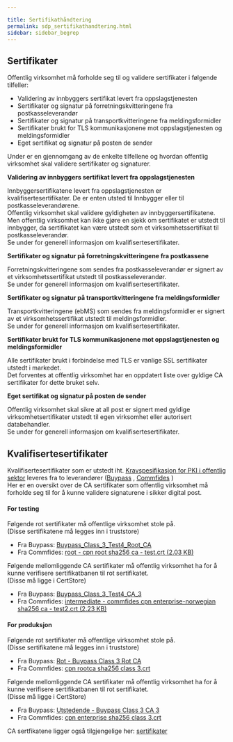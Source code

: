 ```yaml
---

title: Sertifikathåndtering  
permalink: sdp_sertifikathandtering.html
sidebar: sidebar_begrep
---
```


## Sertifikater

Offentlig virksomhet må forholde seg til og validere sertifikater i
følgende tilfeller:

  - Validering av innbyggers sertifikat levert fra oppslagstjenesten
  - Sertifikater og signatur på forretningskvitteringene fra
    postkasseleverandør
  - Sertifikater og signatur på transportkvitteringene fra
    meldingsformidler
  - Sertifikater brukt for TLS kommunikasjonene mot oppslagstjenesten og
    meldingsformidler
  - Eget sertifikat og signatur på posten de sender

Under er en gjennomgang av de enkelte tilfellene og hvordan offentlig
virksomhet skal validere sertifikater og signaturer.

**Validering av innbyggers sertifikat levert fra oppslagstjenesten**

Innbyggersertifikatene levert fra oppslagstjenesten er
kvalifisertesertifikater. De er enten utsted til Innbygger eller til
postkasseleverandørene.  
Offentlig virksomhet skal validere gyldigheten av
innbyggersertifikatene.  
Men offentlig virksomhet kan ikke gjøre en sjekk om sertifikatet er
utstedt til innbygger, da sertifikatet kan være utstedt som et
virksomhetssertifikat til postkasseleverandør.  
Se under for generell informasjon om kvalifisertesertifikater.

**Sertifikater og signatur på forretningskvitteringene fra postkassene**

Forretningskvitteringene som sendes fra postkasseleverandør er signert
av et virksomhetssertifikat utstedt til postkasseleverandør.  
Se under for generell informasjon om kvalifisertesertifikater.

**Sertifikater og signatur på transportkvitteringene fra
meldingsformidler**

Transportkvitteringene (ebMS) som sendes fra meldingsformidler er
signert av et virksomhetssertifikat utstedt til meldingsformidler.  
Se under for generell informasjon om kvalifisertesertifikater.

**Sertifikater brukt for TLS kommunikasjonene mot oppslagstjenesten og
meldingsformidler**

Alle sertifikater brukt i forbindelse med TLS er vanlige SSL
sertifikater utstedt i markedet.  
Det forventes at offentlig virksomhet har en oppdatert liste over
gyldige CA sertifikater for dette bruket selv.

**Eget sertifikat og signatur på posten de sender**

Offentlig virksomhet skal sikre at all post er signert med gyldige
virksomhetsertifikater utstedt til egen virksomhet eller autorisert
databehandler.  
Se under for generell informasjon om kvalifisertesertifikater.

## Kvalifisertesertifikater

Kvalifisertesertifikater som er utstedt iht. [Kravspesifikasjon for PKI
i offentlig
sektor](http://www.regjeringen.no/nb/dep/fad/dok/lover-og-regler/retningslinjer/2010/kravspesifikasjon-for-pki-i-offentlig-se.html?id=611085)
leveres fra to leverandører
([Buypass](http://www.buypass.no/produkter-og-tjenester/virksomhetssertifikat)
,
[Commfides](https://www.commfides.com/e-ID/Bestill-Commfides-Virksomhetssertifikat.html)
)  
Her er en oversikt over de CA sertifikater som offentlig virksomhet må
forholde seg til for å kunne validere signaturene i sikker digital post.

#### For testing

Følgende rot sertifikater må offentlige virksomhet stole på.  
(Disse sertifikatene må legges inn i truststore)

  - Fra Buypass:
    [Buypass\_Class\_3\_Test4\_Root\_CA](sertifikater/test/Buypass_Class_3_Test4_Root_CA.cer)
  - Fra Commfides: [root - cpn root sha256 ca - test.crt (2.03
    KB)](https://support.commfides.com/index.php?/Knowledgebase/Article/GetAttachment/155/22538)

Følgende mellomliggende CA sertifikater må offentlig virksomhet ha for å
kunne verifisere sertifikatbanen til rot sertifikatet.  
(Disse må ligge i CertStore)

  - Fra Buypass:
    [Buypass\_Class\_3\_Test4\_CA\_3](sertifikater/test/Buypass_Class_3_Test4_CA_3.cer)
  - Fra Commfides: [intermediate - commfides cpn enterprise-norwegian
    sha256 ca - test2.crt (2.23
    KB)](https://support.commfides.com/index.php?/Knowledgebase/Article/GetAttachment/155/22537)

#### For produksjon

Følgende rot sertifikater må offentlige virksomhet stole på.  
(Disse sertifikatene må legges inn i truststore)

  - Fra Buypass: [Rot - Buypass Class 3 Rot
    CA](http://www.buypass.no/cert/BPClass3RootCA.cer)
  - Fra Commfides: [cpn rootca sha256
    class 3.crt](https://support.commfides.com/index.php?/Knowledgebase/Article/GetAttachment/142/17413)

Følgende mellomliggende CA sertifikater må offentlig virksomhet ha for å
kunne verifisere sertifikatbanen til rot sertifikatet.  
(Disse må ligge i CertStore)

  - Fra Buypass: [Utstedende - Buypass Class 3
    CA 3](http://crt.buypass.no/crt/BPClass3CA3.cer)
  - Fra Commfides: [cpn enterprise sha256
    class 3.crt](https://support.commfides.com/index.php?/Knowledgebase/Article/GetAttachment/142/17412)

CA sertfikatene ligger også tilgjengelige her:
[sertifikater](https://github.com/difi/felleslosninger/tree/gh-pages/resources/begrep/sikkerDigitalPost/sikkerhet/sertifikater)
